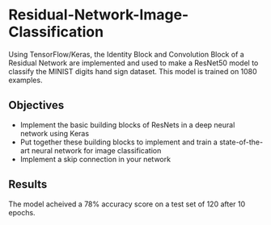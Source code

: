 # Residual-Network-Image-Classification
Using TensorFlow/Keras, the Identity Block and Convolution Block of a Residual Network are implemented and used to make a ResNet50 model to classify the MINIST digits hand sign dataset. This model is trained on 1080 examples.

## Objectives
- Implement the basic building blocks of ResNets in a deep neural network using Keras
- Put together these building blocks to implement and train a state-of-the-art neural network for image classification
- Implement a skip connection in your network

## Results
The model acheived a 78% accuracy score on a test set of 120 after 10 epochs.
